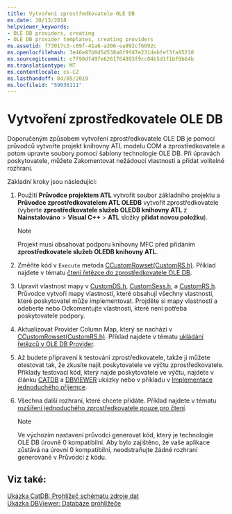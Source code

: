 ```yaml
---
title: Vytvoření zprostředkovatele OLE DB
ms.date: 10/13/2018
helpviewer_keywords:
- OLE DB providers, creating
- OLE DB provider templates, creating providers
ms.assetid: f73017c3-c89f-41a6-a306-ea992cf6092c
ms.openlocfilehash: 3e46e87b0d5d538a0f9fd7e231debfef3fa95210
ms.sourcegitcommit: c7f90df497e6261764893f9cc04b5d1f1bf0b64b
ms.translationtype: MT
ms.contentlocale: cs-CZ
ms.lasthandoff: 04/05/2019
ms.locfileid: "59036111"
---
```

# <a name="creating-an-ole-db-provider"></a>Vytvoření zprostředkovatele OLE DB

Doporučeným způsobem vytvoření zprostředkovatele OLE DB je pomocí průvodců vytvořte projekt knihovny ATL modelu COM a zprostředkovatele a potom upravte soubory pomocí šablony technologie OLE DB. Při úpravách poskytovatele, můžete Zakomentovat nežádoucí vlastnosti a přidat volitelné rozhraní.

Základní kroky jsou následující:

1. Použití **Průvodce projektem ATL** vytvořit soubor základního projektu a **Průvodce zprostředkovatelem ATL OLEDB** vytvořit zprostředkovatele (vyberte **zprostředkovatele služeb OLEDB knihovny ATL** z **Nainstalováno** > **Visual C++** > **ATL** složky **přidat novou položku**).

   > [!NOTE]
   > Projekt musí obsahovat podporu knihovny MFC před přidáním **zprostředkovatele služeb OLEDB knihovny ATL**.

1. Změňte kód v `Execute` metoda [CCustomRowset(CustomRS.h)](cmyproviderrowset-myproviderrs-h.md). Příklad najdete v tématu [čtení řetězce do zprostředkovatele OLE DB](../../data/oledb/reading-strings-into-the-ole-db-provider.md).

1. Upravit vlastnost mapy v [CustomDS.h](cmyprovidersource-myproviderds-h.md), [CustomSess.h](cmyprovidersession-myprovidersess-h.md), a [CustomRS.h](cmyproviderrowset-myproviderrs-h.md). Průvodce vytvoří mapy vlastností, které obsahují všechny vlastnosti, které poskytovatel může implementovat. Projděte si mapy vlastností a odeberte nebo Odkomentujte vlastnosti, které není potřeba poskytovatele podpory.

1. Aktualizovat Provider Column Map, který se nachází v [CCustomRowset(CustomRS.h)](cmyproviderrowset-myproviderrs-h.md). Příklad najdete v tématu [ukládání řetězců v OLE DB Provider](../../data/oledb/storing-strings-in-the-ole-db-provider.md).

1. Až budete připravení k testování zprostředkovatele, takže ji můžete otestovat tak, že zkusíte najít poskytovatele ve výčtu zprostředkovatele. Příklady testovací kód, který najde poskytovatele ve výčtu, najdete v článku [CATDB](https://github.com/Microsoft/VCSamples/tree/master/VC2008Samples/ATL/OLEDB/Consumer/catdb) a [DBVIEWER](https://github.com/Microsoft/VCSamples/tree/master/VC2008Samples/ATL/OLEDB/Consumer/dbviewer) ukázky nebo v příkladu v [Implementace jednoduchého příjemce](../../data/oledb/implementing-a-simple-consumer.md).

1. Všechna další rozhraní, které chcete přidáte. Příklad najdete v tématu [rozšíření jednoduchého zprostředkovatele pouze pro čtení](../../data/oledb/enhancing-the-simple-read-only-provider.md).

   > [!NOTE]
   > Ve výchozím nastavení průvodci generovat kód, který je technologie OLE DB úrovně 0 kompatibilní. Aby bylo zajištěno, že vaše aplikace zůstává na úrovni 0 kompatibilní, neodstraňujte žádné rozhraní generované v Průvodci z kódu.

## <a name="see-also"></a>Viz také:

[Ukázka CatDB: Prohlížeč schématu zdroje dat](https://github.com/Microsoft/VCSamples/tree/master/VC2008Samples/ATL/OLEDB/Consumer/catdb)<br/>
[Ukázka DBViewer: Databáze prohlížeče](https://github.com/Microsoft/VCSamples/tree/master/VC2008Samples/ATL/OLEDB/Consumer/dbviewer)
